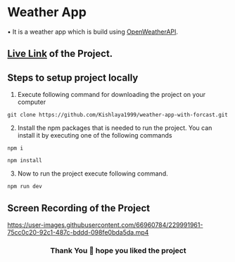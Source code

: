 # Weather App
• It is a weather app which is build using [OpenWeatherAPI](https://openweathermap.org/).


## [Live Link](https://weather-app-with-forcast.netlify.app/) of the Project.

## Steps to setup project locally
1. Execute following command for downloading the project on your computer
```
git clone https://github.com/Kishlaya1999/weather-app-with-forcast.git
```
2. Install the npm packages that is needed to run the project. You can install it by executing one of the following commands
```
npm i
```
```
npm install
```
3. Now to run the project execute following command.
```
npm run dev
```

## Screen Recording of the Project

https://user-images.githubusercontent.com/66960784/229991961-75cc0c20-92c1-487c-bddd-098fe0bda5da.mp4

<h3 align="center">Thank You 🙏 hope you liked the project </h1>
